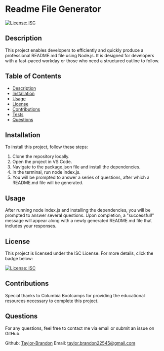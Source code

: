 # Readme File Generator

[![License: ISC](https://img.shields.io/badge/License-ISC-blue.svg)](https://opensource.org/licenses/ISC)


## Description
This project enables developers to efficiently and quickly produce a professional README.md file using Node.js. It is designed for developers with a fast-paced workday or those who need a structured outline to follow.

## Table of Contents
*  [Description](#Description)
*  [Installation](#Installation)
* [Usage](#Usage)
* [License](#License)
* [Contributions](#Contributions)
* [Tests](#Tests)
* [Questions](#Questions)


## Installation
To install this project, follow these steps:

1. Clone the repository locally.
2. Open the project in VS Code.
3. Navigate to the package.json file and install the dependencies.
4. In the terminal, run node index.js.
5. You will be prompted to answer a series of questions, after which a README.md file will be generated.

## Usage
After running node index.js and installing the dependencies, you will be prompted to answer several questions. Upon completion, a "successful!" message will appear along with a newly generated README.md file that includes your responses.

## License
This project is licensed under the ISC License. For more details, click the badge below:

[![License: ISC](https://img.shields.io/badge/License-ISC-blue.svg)](https://opensource.org/licenses/ISC)

## Contributions
Special thanks to Columbia Bootcamps for providing the educational resources necessary to complete this project.

## Questions
For any questions, feel free to contact me via email or submit an issue on GitHub.

Github: [Taylor-Brandon](https://github.com/Taylor-Brandon)
Email: [taylor.brandon22545@gmail.com](mailto:taylor.brandon22545@gmail.com)
    